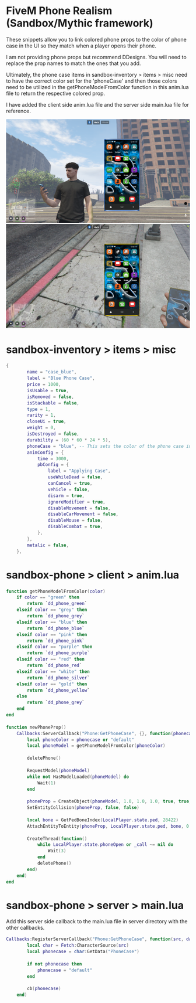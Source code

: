 # FiveM Phone Realism (Sandbox/Mythic framework)

These snippets allow you to link colored phone props to the color of phone case in the UI so they match when a player opens their phone.

I am not providing phone props but recommend DDesigns. You will need to replace the prop names to match the ones that you add.

Ultimately, the phone case items in sandbox-inventory > items > misc need to have the correct color set for the 'phoneCase' and then those colors need to be utilized in the getPhoneModelFromColor function in this anim.lua file to return the respective colored prop.

I have added the client side anim.lua file and the server side main.lua file for reference.

![image](/image.png)
![image2](/image2.png)

# sandbox-inventory > items > misc
```lua
{
		name = "case_blue",
		label = "Blue Phone Case",
		price = 1000,
		isUsable = true,
		isRemoved = false,
		isStackable = false,
		type = 1,
		rarity = 1,
		closeUi = true,
		weight = 0,
		isDestroyed = false,
		durability = (60 * 60 * 24 * 5),
		phoneCase = "blue", -- This sets the color of the phone case in Mongo
		animConfig = {
			time = 3000,
			pbConfig = {
				label = "Applying Case",
				useWhileDead = false,
				canCancel = true,
				vehicle = false,
				disarm = true,
				ignoreModifier = true,
				disableMovement = false,
				disableCarMovement = false,
				disableMouse = false,
				disableCombat = true,
			},
		},
		metalic = false,
	},
```
# sandbox-phone > client > anim.lua
```lua
function getPhoneModelFromColor(color)
    if color == "green" then
        return `dd_phone_green`
    elseif color == "grey" then
        return `dd_phone_grey`
	elseif color == "blue" then
		return `dd_phone_blue`
	elseif color == "pink" then
		return `dd_phone_pink`
	elseif color == "purple" then
		return `dd_phone_purple`
	elseif color == "red" then
		return `dd_phone_red`
	elseif color == "white" then
		return `dd_phone_silver`
	elseif color == "gold" then
		return `dd_phone_yellow`
    else
        return `dd_phone_grey`
    end
end

function newPhoneProp()
    Callbacks:ServerCallback("Phone:GetPhoneCase", {}, function(phonecase)
		local phoneColor = phonecase or "default"
		local phoneModel = getPhoneModelFromColor(phoneColor)

        deletePhone()

        RequestModel(phoneModel)
        while not HasModelLoaded(phoneModel) do
            Wait(1)
        end

        phoneProp = CreateObject(phoneModel, 1.0, 1.0, 1.0, true, true, false)
        SetEntityCollision(phoneProp, false, false)

        local bone = GetPedBoneIndex(LocalPlayer.state.ped, 28422)
        AttachEntityToEntity(phoneProp, LocalPlayer.state.ped, bone, 0.0, 0.0, 0.0, 0.0, 0.0, 0.0, true, true, false, false, 2, true)

        CreateThread(function()
            while LocalPlayer.state.phoneOpen or _call ~= nil do
                Wait(3)
            end
            deletePhone()
        end)
    end)
end
```
# sandbox-phone > server > main.lua
Add this server side callback to the main.lua file in server directory with the other callbacks.

```lua
Callbacks:RegisterServerCallback("Phone:GetPhoneCase", function(src, data, cb)
		local char = Fetch:CharacterSource(src)
		local phonecase = char:GetData("PhoneCase")
	
		if not phonecase then
			phonecase = "default"
		end
	
		cb(phonecase)
	end)